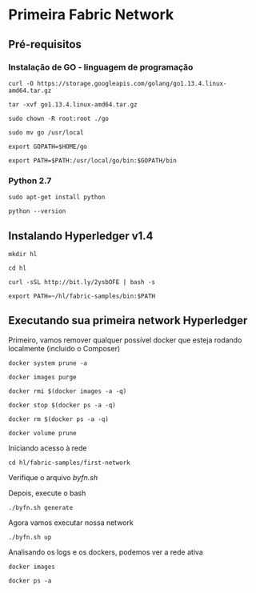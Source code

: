 # Primeira Fabric Network

## Pré-requisitos

### Instalação de GO - linguagem de programação

```
curl -O https://storage.googleapis.com/golang/go1.13.4.linux-amd64.tar.gz

tar -xvf go1.13.4.linux-amd64.tar.gz

sudo chown -R root:root ./go

sudo mv go /usr/local

export GOPATH=$HOME/go

export PATH=$PATH:/usr/local/go/bin:$GOPATH/bin
```

### Python 2.7

```
sudo apt-get install python

python --version
```

## Instalando Hyperledger v1.4
```
mkdir hl

cd hl

curl -sSL http://bit.ly/2ysbOFE | bash -s

export PATH=~/hl/fabric-samples/bin:$PATH
```

## Executando sua primeira network Hyperledger
Primeiro, vamos remover qualquer possível docker que esteja rodando localmente (incluido o Composer)
```
docker system prune -a

docker images purge

docker rmi $(docker images -a -q)

docker stop $(docker ps -a -q)

docker rm $(docker ps -a -q)

docker volume prune
```

Iniciando acesso à rede
```
cd hl/fabric-samples/first-network
```

Verifique o arquivo *byfn.sh*

Depois, execute o bash

```
./byfn.sh generate
```

Agora vamos executar nossa network
```
./byfn.sh up
```

Analisando os logs e os dockers, podemos ver a rede ativa
```
docker images

docker ps -a
```

